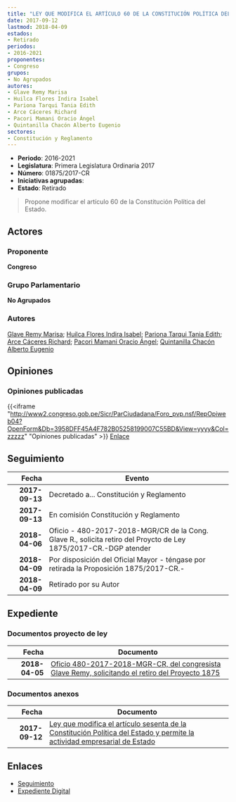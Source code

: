 ```yaml
---
title: "LEY QUE MODIFICA EL ARTÍCULO 60 DE LA CONSTITUCIÓN POLÍTICA DEL ESTADO Y PERMITE LA ACTIVIDAD EMPRESARIAL DE ESTADO"
date: 2017-09-12
lastmod: 2018-04-09
estados:
- Retirado
periodos:
- 2016-2021
proponentes:
- Congreso
grupos:
- No Agrupados
autores:
- Glave Remy Marisa
- Huilca Flores Indira Isabel
- Pariona Tarqui Tania Edith
- Arce Cáceres Richard
- Pacori Mamani Oracio Ángel
- Quintanilla Chacón Alberto Eugenio
sectores:
- Constitución y Reglamento
---
```

- **Periodo**: 2016-2021
- **Legislatura**: Primera Legislatura Ordinaria 2017
- **Número**: 01875/2017-CR
- **Iniciativas agrupadas**: 
- **Estado**: Retirado

> Propone modificar el artículo 60 de la Constitución Política del Estado.


## Actores

### Proponente

**Congreso**

### Grupo Parlamentario

**No Agrupados**

### Autores

[Glave Remy Marisa](mailto:mailto:mglave@congreso.gob.pe); [Huilca Flores Indira Isabel](mailto:mailto:ihuilca@congreso.gob.pe); [Pariona Tarqui Tania Edith](mailto:mailto:tpariona@congreso.gob.pe); [Arce Cáceres Richard](mailto:mailto:rarce@congreso.gob.pe); [Pacori Mamani Oracio Ángel](mailto:mailto:opacori@congreso.gob.pe); [Quintanilla Chacón Alberto Eugenio](mailto:mailto:aquintanilla@congreso.gob.pe)

## Opiniones

### Opiniones publicadas

{{<iframe "http://www2.congreso.gob.pe/Sicr/ParCiudadana/Foro_pvp.nsf/RepOpiweb04?OpenForm&Db=3958DFF45A4F782B05258199007C55BD&View=yyyy&Col=zzzzz" "Opiniones publicadas" >}}
[Enlace](http://www2.congreso.gob.pe/Sicr/ParCiudadana/Foro_pvp.nsf/RepOpiweb04?OpenForm&Db=3958DFF45A4F782B05258199007C55BD&View=yyyy&Col=zzzzz)


## Seguimiento

| Fecha | Evento |
|------:|--------|
| **2017-09-13** | Decretado a... Constitución y Reglamento |
| **2017-09-13** | En comisión Constitución y Reglamento |
| **2018-04-06** | Oficio - 480-2017-2018-MGR/CR de la Cong. Glave R., solicita retiro del Proycto de Ley 1875/2017-CR.-DGP atender |
| **2018-04-09** | Por disposición del Oficial Mayor - téngase por retirada la Proposición 1875/2017-CR.- |
| **2018-04-09** | Retirado por su Autor |

## Expediente

### Documentos proyecto de ley

| Fecha | Documento |
|------:|-----------|
| **2018-04-05** | [Oficio 480-2017-2018-MGR-CR, del congresista Glave Remy, solicitando el retiro del Proyecto 1875](http://www.leyes.congreso.gob.pe/Documentos/2016_2021/Oficios/Congresistas/OFICIO-480-2017-2018-MGR-CR.PDF) |

### Documentos anexos

| Fecha | Documento |
|------:|-----------|
| **2017-09-12** | [Ley que modifica el artículo sesenta de la Constitución Política del Estado y permite la actividad empresarial de Estado](http://www.leyes.congreso.gob.pe/Documentos/2016_2021/Proyectos_de_Ley_y_de_Resoluciones_Legislativas/PL0187520170912.pdf) |

## Enlaces

- [Seguimiento](http://www2.congreso.gob.pe/Sicr/TraDocEstProc/CLProLey2016.nsf/f7fff46988ca05b1052578e100829cc7/c0551ef4358a5e1e0525819a006f0c19?OpenDocument)
- [Expediente Digital](http://www2.congreso.gob.pe/Sicr/TraDocEstProc/CLProLey2016.nsf/f7fff46988ca05b1052578e100829cc7/c0551ef4358a5e1e0525819a006f0c19?OpenDocument&Click=05257FB7005EB655.eb71d0cf91d8294e05256cdf006b5706/$Body/0.1C6C)

